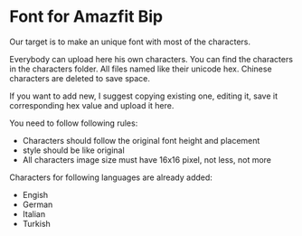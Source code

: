 # Font for Amazfit Bip

Our target is to make an unique font with most of the characters.

Everybody can upload here his own characters.
You can find the characters in the characters folder.
All files named like their unicode hex.
Chinese characters are deleted to save space.

If you want to add new, I suggest copying existing one, editing it, save it corresponding hex value and upload it here.

You need to follow following rules:
- Characters should follow the original font height and placement
- style should be like original
- All characters image size must have 16x16 pixel, not less, not more

Characters for following languages are already added:
- Engish
- German
- Italian
- Turkish
